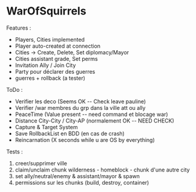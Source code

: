 # WarOfSquirrels

Features :

- Players, Cities implemented
- Player auto-created at connection
- Cities -> Create, Delete, Set diplomacy/Mayor
- Cities assistant grade, Set perms
- Invitation Ally / Join City
- Party pour déclarer des guerres
- guerres + rollback (a tester)

ToDo :

- Verifier les deco (Seems OK -- Check leave pauline)
- Verifier /war membres du grp dans la ville att ou ally
- PeaceTime (Value present -- need command et blocage war)
- Distance City-City / City-AP (normalement OK -- NEED CHECK)
- Capture & Target System
- Save RollbackList en BDD (en cas de crash)
- Reincarnation (X seconds while u are OS by everything)

Tests :

1. creer/supprimer ville
2. claim/unclaim chunk wilderness - homeblock - chunk d'une autre city
3. set ally/neutral/enemy & assistant/mayor & spawn
4. permissions sur les chunks (build, destroy, container)